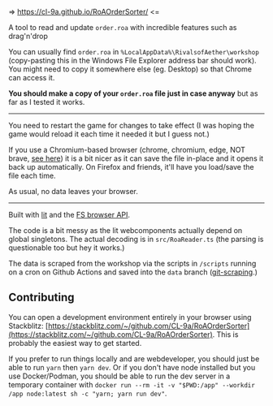 => https://cl-9a.github.io/RoAOrderSorter/ <=

A tool to read and update `order.roa` with incredible features such as drag'n'drop

You can usually find `order.roa` in `%LocalAppData%\RivalsofAether\workshop` (copy-pasting this in the Windows File Explorer address bar should work). You might need to copy it somewhere else (eg. Desktop) so that Chrome can access it.

**You should make a copy of your `order.roa` file just in case anyway** but as far as I tested it works.

---

You need to restart the game for changes to take effect (I was hoping the game would reload it each time it needed it but I guess not.)

If you use a Chromium-based browser (chrome, chromium, edge, NOT brave, [see here](https://caniuse.com/native-filesystem-api)) it is a bit nicer as it can save the file in-place and it opens it back up automatically. On Firefox and friends, it'll have you load/save the file each time.

As usual, no data leaves your browser.

---

Built with [lit](https://lit.dev/) and the [FS browser API](https://developer.chrome.com/docs/capabilities/web-apis/file-system-access).

The code is a bit messy as the lit webcomponents actually depend on global singletons. The actual decoding is in `src/RoaReader.ts` (the parsing is questionable too but hey it works.)

The data is scraped from the workshop via the scripts in `/scripts` running on a cron on Github Actions and saved into the `data` branch ([git-scraping](https://simonwillison.net/2020/Oct/9/git-scraping/).)

## Contributing

You can open a development environment entirely in your browser using Stackblitz: [https://stackblitz.com/~/github.com/CL-9a/RoAOrderSorter](https://stackblitz.com/~/github.com/CL-9a/RoAOrderSorter). This is probably the easiest way to get started.

If you prefer to run things locally and are webdeveloper, you should just be able to run `yarn` then `yarn dev`.
Or if you don't have node installed but you use Docker/Podman, you should be able to run the dev server in a temporary container with `docker run --rm -it -v "$PWD:/app" --workdir /app node:latest sh -c "yarn; yarn run dev"`.
